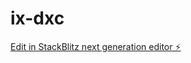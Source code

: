 # ix-dxc

[Edit in StackBlitz next generation editor ⚡️](https://stackblitz.com/~/github.com/noppenberger/ix-dxc)